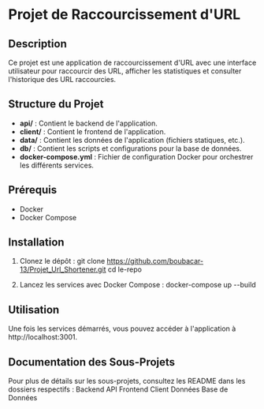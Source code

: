 # Projet de Raccourcissement d'URL

## Description

Ce projet est une application de raccourcissement d'URL avec une interface utilisateur pour raccourcir des URL, afficher les statistiques et consulter l'historique des URL raccourcies.

## Structure du Projet

- **api/** : Contient le backend de l'application.
- **client/** : Contient le frontend de l'application.
- **data/** : Contient les données de l'application (fichiers statiques, etc.).
- **db/** : Contient les scripts et configurations pour la base de données.
- **docker-compose.yml** : Fichier de configuration Docker pour orchestrer les différents services.

## Prérequis

- Docker
- Docker Compose

## Installation

1. Clonez le dépôt :
   git clone https://github.com/boubacar-13/Projet_Url_Shortener.git
   cd le-repo

2. Lancez les services avec Docker Compose :
   docker-compose up --build

## Utilisation

Une fois les services démarrés, vous pouvez accéder à l'application à http://localhost:3001.



## Documentation des Sous-Projets
Pour plus de détails sur les sous-projets, consultez les README dans les dossiers respectifs :
Backend API
Frontend Client
Données
Base de Données
